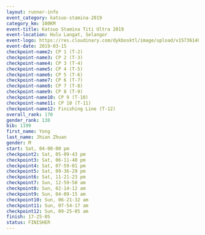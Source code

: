 ```yaml
--- 
layout: runner-info 
event_category: katsuo-stamina-2019 
category_km: 100KM 
event-title: Katsuo Stamina Titi Ultra 2019 
event-location: Hulu Langat, Selangor 
event-logo: https://res.cloudinary.com/dykbosktl/image/upload/v1573614825/Logo/Logo_p7ft6n.png 
event-date: 2019-03-15 
checkpoint-name2: CP 1 (T-2) 
checkpoint-name3: CP 2 (T-3) 
checkpoint-name4: CP 3 (T-4) 
checkpoint-name5: CP 4 (T-5) 
checkpoint-name6: CP 5 (T-6) 
checkpoint-name7: CP 6 (T-7) 
checkpoint-name8: CP 7 (T-8) 
checkpoint-name9: CP 8 (T-9) 
checkpoint-name10: CP 9 (T-10) 
checkpoint-name11: CP 10 (T-11) 
checkpoint-name12: Finishing Line (T-12) 
overall_rank: 170
gender_rank: 138
bib: 1199
first_name: Yong
last_name: Jhian Zhuan
gender: M
start: Sat, 04-00-00 pm
checkpoint2: Sat, 05-09-43 pm
checkpoint3: Sat, 06-11-40 pm
checkpoint4: Sat, 07-59-01 pm
checkpoint5: Sat, 09-36-29 pm
checkpoint6: Sat, 11-21-23 pm
checkpoint7: Sun, 12-59-50 am
checkpoint8: Sun, 02-14-12 am
checkpoint9: Sun, 04-09-15 am
checkpoint10: Sun, 06-21-32 am
checkpoint11: Sun, 07-54-17 am
checkpoint12: Sun, 09-25-05 am
finish: 17-25-05
status: FINISHER
--- 
```

